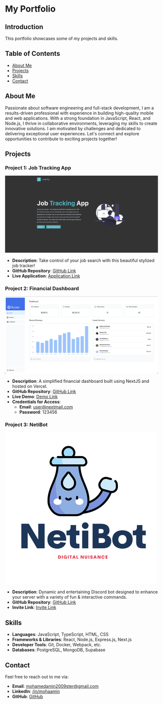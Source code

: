 # My Portfolio

## Introduction

This portfolio showcases some of my projects and skills.

## Table of Contents

- [About Me](#about-me)
- [Projects](#projects)
- [Skills](#skills)
- [Contact](#contact)

## About Me

Passionate about software engineering and full-stack development, I am a results-driven professional with experience in building high-quality mobile and web applications. With a strong foundation in JavaScript, React, and Node.js, I thrive in collaborative environments, leveraging my skills to create innovative solutions. I am motivated by challenges and dedicated to delivering exceptional user experiences. Let's connect and explore opportunities to contribute to exciting projects together!

## Projects

### Project 1: Job Tracking App

![Jobify](src/Assets/Projects/jobify.png)

- **Description**: Take control of your job search with this beautiful stylized job tracker!
- **GitHub Repository**: [GitHub Link](https://github.com/taha-amin/job-app-v2)
- **Live Application**: [Application Link](https://applyzen.onrender.com)

### Project 2: Financial Dashboard

![Acme Financial Dashboard](src/Assets/Projects/financialdashboard.png)

- **Description**: A simplified financial dashboard built using NextJS and hosted on Vercel.
- **GitHub Repository**: [GitHub Link](https://github.com/taha-amin/nextjs-dashboard)
- **Live Demo**: [Demo Link](https://nextjs-dashboard-lemon-five.vercel.app/)
- **Credentials for Access**:
  - **Email**: user@nextmail.com
  - **Password**: 123456

### Project 3: NetiBot

![NetiBot](src/Assets/Projects/netibot.png)

- **Description**: Dynamic and entertaining Discord bot designed to enhance your server with a variety of fun & interactive commands.
- **GitHub Repository**: [GitHub Link](https://github.com/NetiBot/NetiBotApp)
- **Invite Link**: [Invite Link](https://discord.com/api/oauth2/authorize?client_id=997611125887733923&permissions=8&scope=bot%20applications.commands)

## Skills

- **Languages**: JavaScript, TypeScript, HTML, CSS
- **Frameworks & Libraries**: React, Node.js, Express.js, Next.js
- **Developer Tools**: Git, Docker, Webpack, etc.
- **Databases**: PostgreSQL, MongoDB, Supabase

## Contact

Feel free to reach out to me via:

- **Email**: [mohamedamin2009ster@gmail.com](mailto:mohamedamin2009ster@gmail.com)
- **LinkedIn**: [/in/mohaamin](https://www.linkedin.com/in/mohaamin/)
- **GitHub**: [GitHub](https://github.com/taha-amin)
